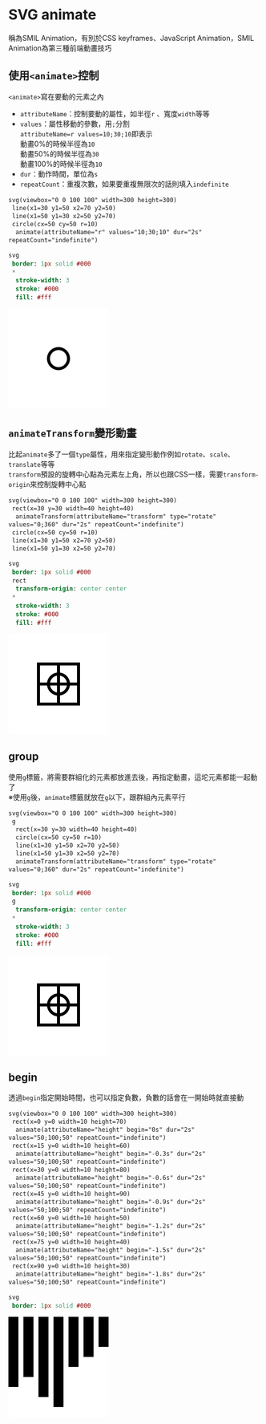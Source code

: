 # SVG animate

稱為SMIL Animation，有別於CSS keyframes、JavaScript Animation，SMIL Animation為第三種前端動畫技巧

## 使用`<animate>`控制

`<animate>`寫在要動的元素之內

* `attributeName`：控制要動的屬性，如半徑`r` 、寬度`width`等等
* `values`：屬性移動的參數，用`;`分割<br>
`attributeName=r values=10;30;10`即表示<br>
動畫0%的時候半徑為`10`<br>
動畫50%的時候半徑為`30`<br>
動畫100%的時候半徑為`10`
* `dur`：動作時間，單位為`s`
* `repeatCount`：重複次數，如果要重複無限次的話則填入`indefinite`

```pug
svg(viewbox="0 0 100 100" width=300 height=300)
 line(x1=30 y1=50 x2=70 y2=50)
 line(x1=50 y1=30 x2=50 y2=70)
 circle(cx=50 cy=50 r=10)
  animate(attributeName="r" values="10;30;10" dur="2s" repeatCount="indefinite")
```

```sass
svg
 border: 1px solid #000
 *
  stroke-width: 3
  stroke: #000
  fill: #fff
```

![](https://raw.githubusercontent.com/ianchen0419/notes/master/img/SVG%20animate/01.svg)

## `animateTransform`變形動畫

比起`animate`多了一個`type`屬性，用來指定變形動作例如`rotate`、`scale`、`translate`等等  
`transform`預設的旋轉中心點為元素左上角，所以也跟CSS一樣，需要`transform-origin`來控制旋轉中心點

```pug
svg(viewbox="0 0 100 100" width=300 height=300)
 rect(x=30 y=30 width=40 height=40)
  animateTransform(attributeName="transform" type="rotate" values="0;360" dur="2s" repeatCount="indefinite")
 circle(cx=50 cy=50 r=10)
 line(x1=30 y1=50 x2=70 y2=50)
 line(x1=50 y1=30 x2=50 y2=70) 
```

```sass
svg
 border: 1px solid #000
 rect
  transform-origin: center center
 *
  stroke-width: 3
  stroke: #000
  fill: #fff
```

![](https://raw.githubusercontent.com/ianchen0419/notes/master/img/SVG%20animate/02.svg)

## group

使用`g`標籤，將需要群組化的元素都放進去後，再指定動畫，這坨元素都能一起動了  
※使用`g`後，`animate`標籤就放在`g`以下，跟群組內元素平行

```pug
svg(viewbox="0 0 100 100" width=300 height=300)
 g
  rect(x=30 y=30 width=40 height=40)
  circle(cx=50 cy=50 r=10)
  line(x1=30 y1=50 x2=70 y2=50)
  line(x1=50 y1=30 x2=50 y2=70) 
  animateTransform(attributeName="transform" type="rotate" values="0;360" dur="2s" repeatCount="indefinite")
```

```sass
svg
 border: 1px solid #000
 g
  transform-origin: center center
 *
  stroke-width: 3
  stroke: #000
  fill: #fff
```

![](https://raw.githubusercontent.com/ianchen0419/notes/master/img/SVG%20animate/03.svg)

## begin

透過`begin`指定開始時間，也可以指定負數，負數的話會在一開始時就直接動

```pug
svg(viewbox="0 0 100 100" width=300 height=300)
 rect(x=0 y=0 width=10 height=70)
  animate(attributeName="height" begin="0s" dur="2s" values="50;100;50" repeatCount="indefinite")
 rect(x=15 y=0 width=10 height=60)
  animate(attributeName="height" begin="-0.3s" dur="2s" values="50;100;50" repeatCount="indefinite")
 rect(x=30 y=0 width=10 height=80)
  animate(attributeName="height" begin="-0.6s" dur="2s" values="50;100;50" repeatCount="indefinite")
 rect(x=45 y=0 width=10 height=90)
  animate(attributeName="height" begin="-0.9s" dur="2s" values="50;100;50" repeatCount="indefinite")
 rect(x=60 y=0 width=10 height=50)
  animate(attributeName="height" begin="-1.2s" dur="2s" values="50;100;50" repeatCount="indefinite")
 rect(x=75 y=0 width=10 height=40)
  animate(attributeName="height" begin="-1.5s" dur="2s" values="50;100;50" repeatCount="indefinite")
 rect(x=90 y=0 width=10 height=30)
  animate(attributeName="height" begin="-1.8s" dur="2s" values="50;100;50" repeatCount="indefinite")
```

```sass
svg
 border: 1px solid #000
```

![](https://raw.githubusercontent.com/ianchen0419/notes/master/img/SVG%20animate/04.svg)

